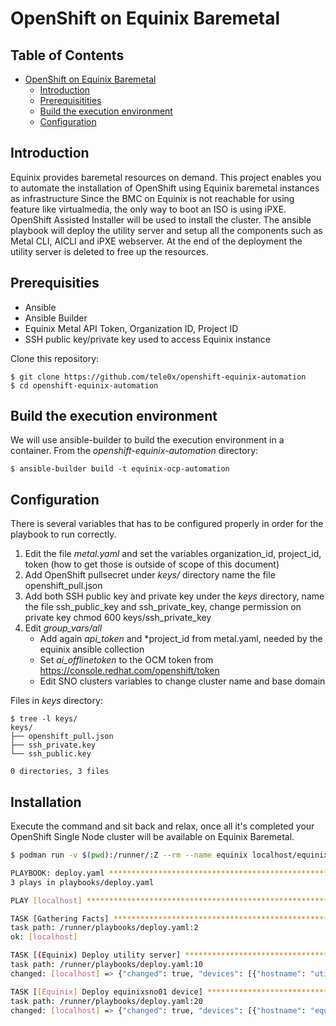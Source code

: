# OpenShift on Equinix Baremetal

## Table of Contents

<!-- TOC -->

- [OpenShift on Equinix Baremetal](#openshift-equinix-baremetal)
  - [Introduction](#introduction)
  - [Prerequisitities](#prerequisities)
  - [Build the execution environment](#build-execution-environment)
  - [Configuration](#configuration)

<!-- TOC -->

## Introduction

Equinix provides baremetal resources on demand. This project enables you to automate the installation of OpenShift using Equinix baremetal instances as infrastructure
Since the BMC on Equinix is not reachable for using feature like virtualmedia, the only way to boot an ISO is using iPXE. OpenShift Assisted Installer will be used to install the cluster.
The ansible playbook will deploy the utility server and setup all the components such as Metal CLI, AICLI and iPXE webserver. At the end of the deployment the utility server is deleted to free up the resources.

## Prerequisities

   - Ansible
   - Ansible Builder
   - Equinix Metal API Token, Organization ID, Project ID
   - SSH public key/private key used to access Equinix instance

Clone this repository:

```
$ git clone https://github.com/tele0x/openshift-equinix-automation
$ cd openshift-equinix-automation
```

## Build the execution environment

We will use ansible-builder to build the execution environment in a container.
From the *openshift-equinix-automation* directory:

```
$ ansible-builder build -t equinix-ocp-automation
```

## Configuration

There is several variables that has to be configured properly in order for the playbook to run correctly.

1. Edit the file *metal.yaml* and set the variables organization_id, project_id, token (how to get those is outside of scope of this document)
2. Add OpenShift pullsecret under *keys/* directory name the file openshift_pull.json
3. Add both SSH public key and private key under the *keys* directory, name the file ssh_public_key and ssh_private_key, change permission on private key chmod 600 keys/ssh_private_key
4. Edit *group_vars/all*
    - Add again *api_token* and *project_id from metal.yaml, needed by the equinix ansible collection
    - Set *ai_offlinetoken* to the OCM token from https://console.redhat.com/openshift/token 
    - Edit SNO clusters variables to change cluster name and base domain

Files in *keys* directory:
```
$ tree -l keys/
keys/
├── openshift_pull.json
├── ssh_private.key
└── ssh_public.key

0 directories, 3 files
```

## Installation

Execute the command and sit back and relax, once all it's completed your OpenShift Single Node cluster will be available on Equinix Baremetal.

```bash
$ podman run -v $(pwd):/runner/:Z --rm --name equinix localhost/equinix-ocp-automation ansible-playbook -vv --ssh-common-args='-o StrictHostKeyChecking=no' -i localhost playbooks/deploy.yaml

PLAYBOOK: deploy.yaml **********************************************************
3 plays in playbooks/deploy.yaml

PLAY [localhost] ***************************************************************

TASK [Gathering Facts] *********************************************************
task path: /runner/playbooks/deploy.yaml:2
ok: [localhost]

TASK [(Equinix) Deploy utility server] *****************************************
task path: /runner/playbooks/deploy.yaml:10
changed: [localhost] => {"changed": true, "devices": [{"hostname": "utility", "id": "5303f1f3-7c47-4f23-bbf5-dddbeccf85da", "ip_addresses": [{"address": "147.28.148.195", "address_family": 4, "public": true}, {"address": "2604:1380:4641:f200::5", "address_family": 6, "public": true}, {"address": "10.70.65.5", "address_family": 4, "public": false}], "locked": false, "private_ipv4": "10.70.65.5", "public_ipv4": "147.28.148.195", "public_ipv6": "2604:1380:4641:f200::5", "state": "active", "tags": []}]}

TASK [[Equinix] Deploy equinixsno01 device] ************************************
task path: /runner/playbooks/deploy.yaml:20
changed: [localhost] => {"changed": true, "devices": [{"hostname": "equinixsno01", "id": "84dc7661-121b-4128-a81e-927188cc6bda", "ip_addresses": [{"address": "147.28.149.213", "address_family": 4, "public": true}, {"address": "2604:1380:4641:f200::1", "address_family": 6, "public": true}, {"address": "10.70.65.1", "address_family": 4, "public": false}], "locked": false, "private_ipv4": "10.70.65.1", "public_ipv4": "147.28.149.213", "public_ipv6": "2604:1380:4641:f200::1", "state": "active", "tags": []}]}
```
